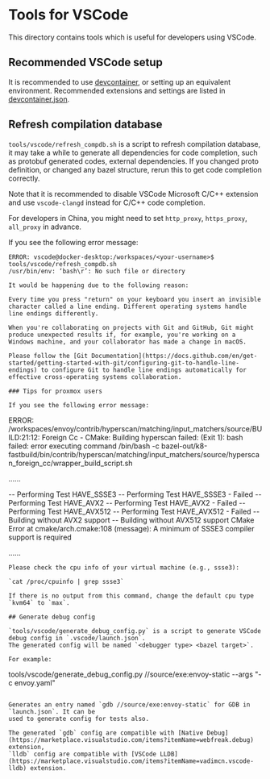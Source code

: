 # Tools for VSCode

This directory contains tools which is useful for developers using VSCode.

## Recommended VSCode setup

It is recommended to use [devcontainer](../../.devcontainer/README.md), or setting up an equivalent
environment. Recommended extensions and settings are listed in
[devcontainer.json](../../.devcontainer/devcontainer.json).

## Refresh compilation database

`tools/vscode/refresh_compdb.sh` is a script to refresh compilation database, it may take a while
to generate all dependencies for code completion, such as protobuf generated codes, external dependencies.
If you changed proto definition, or changed any bazel structure, rerun this to get code completion
correctly.

Note that it is recommended to disable VSCode Microsoft C/C++ extension and use `vscode-clangd` instead for
C/C++ code completion.

For developers in China, you might need to set `http_proxy`, `https_proxy`, `all_proxy` in advance.

If you see the following error message: 
```
ERROR: vscode@docker-desktop:/workspaces/<your-username>$ tools/vscode/refresh_compdb.sh
/usr/bin/env: ‘bash\r’: No such file or directory

It would be happening due to the following reason:

Every time you press "return" on your keyboard you insert an invisible character called a line ending. Different operating systems handle line endings differently.

When you're collaborating on projects with Git and GitHub, Git might produce unexpected results if, for example, you're working on a Windows machine, and your collaborator has made a change in macOS.

Please follow the [Git Documentation](https://docs.github.com/en/get-started/getting-started-with-git/configuring-git-to-handle-line-endings) to configure Git to handle line endings automatically for effective cross-operating systems collaboration.

### Tips for proxmox users

If you see the following error message:
```
ERROR: /workspaces/envoy/contrib/hyperscan/matching/input_matchers/source/BUILD:21:12: Foreign Cc - CMake: Building hyperscan failed: (Exit 1): bash failed: error executing command /bin/bash -c bazel-out/k8-fastbuild/bin/contrib/hyperscan/matching/input_matchers/source/hyperscan_foreign_cc/wrapper_build_script.sh

......

-- Performing Test HAVE_SSSE3
-- Performing Test HAVE_SSSE3 - Failed
-- Performing Test HAVE_AVX2
-- Performing Test HAVE_AVX2 - Failed
-- Performing Test HAVE_AVX512
-- Performing Test HAVE_AVX512 - Failed
-- Building without AVX2 support
-- Building without AVX512 support
CMake Error at cmake/arch.cmake:108 (message):
  A minimum of SSSE3 compiler support is required

......
```
Please check the cpu info of your virtual machine (e.g., ssse3):

`cat /proc/cpuinfo | grep ssse3`

If there is no output from this command, change the default cpu type `kvm64` to `max`.

## Generate debug config

`tools/vscode/generate_debug_config.py` is a script to generate VSCode debug config in `.vscode/launch.json`.
The generated config will be named `<debugger type> <bazel target>`.

For example:
```
tools/vscode/generate_debug_config.py //source/exe:envoy-static --args "-c envoy.yaml"
```

Generates an entry named `gdb //source/exe:envoy-static` for GDB in `launch.json`. It can be
used to generate config for tests also.

The generated `gdb` config are compatible with [Native Debug](https://marketplace.visualstudio.com/items?itemName=webfreak.debug) extension,
`lldb` config are compatible with [VSCode LLDB](https://marketplace.visualstudio.com/items?itemName=vadimcn.vscode-lldb) extension.
